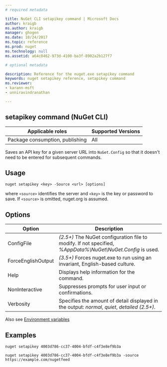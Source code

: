 ```yaml
---
# required metadata

title: NuGet CLI setapikey command | Microsoft Docs
author: kraigb
ms.author: kraigb
manager: ghogen
ms.date: 10/24/2017
ms.topic: reference
ms.prod: nuget
ms.technology: null
ms.assetid: a64c0462-973d-4100-ba3f-8902a2b127f7

# optional metadata

description: Reference for the nuget.exe setapikey command
keywords: nuget setapikey reference, setapikey command
ms.reviewer:
- karann-msft
- unniravindranathan

---
```


## setapikey command (NuGet CLI)

| Applicable roles | Supported Versions |
| --- | --- |
| Package consumption, publishing | All |

Saves an API key for a given server URL into `NuGet.Config` so that it doesn't need to be entered for subsequent commands.

## Usage

```
nuget setapikey <key> -Source <url> [options]
```

where `<source>` identifies the server and `<key>` is the key or password to save. If `<source>` is omitted, nuget.org is assumed.

## Options

| Option | Description |
| --- | --- |
| ConfigFile | *(2.5+)* The NuGet configuration file to modify. If not specified, *%AppData%\NuGet\NuGet.Config* is used. |
| ForceEnglishOutput | *(3.5+)* Forces nuget.exe to run using an invariant, English-based culture. |
| Help | Displays help information for the command. |
| NonInteractive | Suppresses prompts for user input or confirmations. |
| Verbosity | Specifies the amount of detail displayed in the output: *normal*, *quiet*, *detailed (2.5+)*. |

Also see [Environment variables](cli-ref-environment-variables.md)

## Examples

```
nuget setapikey 4003d786-cc37-4004-bfdf-c4f3e8ef9b3a

nuget setapikey 4003d786-cc37-4004-bfdf-c4f3e8ef9b3a -source https://example.com/nugetfeed
```
